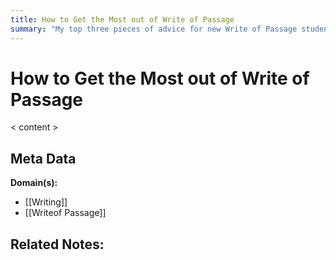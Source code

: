 ```yaml
---
title: How to Get the Most out of Write of Passage
summary: "My top three pieces of advice for new Write of Passage students"
---
```


# How to Get the Most out of Write of Passage

< content >


## Meta Data

**Domain(s):**
- [[Writing]]
- [[Writeof Passage]]

**Related Notes:**
- 
